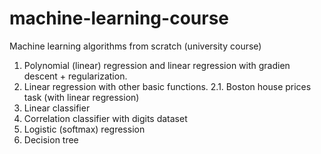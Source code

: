# machine-learning-course
Machine learning algorithms from scratch (university course)

1. Polynomial (linear) regression and linear regression with gradien descent + regularization.
2. Linear regression with other basic functions.
2.1. Boston house prices task (with linear regression)
3. Linear classifier
4. Correlation classifier with digits dataset
5. Logistic (softmax) regression
6. Decision tree
